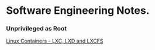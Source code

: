 # Software Engineering Notes.

### Unprivileged as Root

[Linux Containers - LXC, LXD and LXCFS](https://linuxcontainers.org)